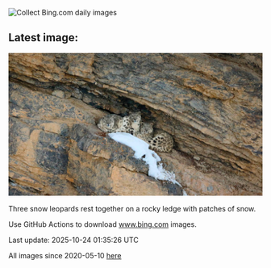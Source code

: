 ![Collect Bing.com daily images](https://github.com/counter2015/bing-daily-images/workflows/Collect%20Bing.com%20daily%20images/badge.svg)
## Latest image:
![](images/SnowLeopard.jpg)

Three snow leopards rest together on a rocky ledge with patches of snow.

Use GitHub Actions to download www.bing.com images.

Last update: 2025-10-24 01:35:26 UTC

All images since 2020-05-10 [here](https://github.com/counter2015/bing-daily-images/tree/master/images)
